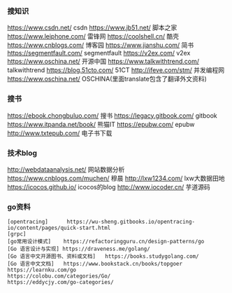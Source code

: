 ### 搜知识
https://www.csdn.net/	        csdn
https://www.jb51.net/	        脚本之家
https://www.leiphone.com/	    雷锋网
https://coolshell.cn/	        酷壳
https://www.cnblogs.com/	    博客园
https://www.jianshu.com/	    简书
https://segmentfault.com/	    segmentfault
https://v2ex.com/		        v2ex
https://www.oschina.net/	    开源中国
https://www.talkwithtrend.com/  talkwithtrend
https://blog.51cto.com/	        51CT
http://ifeve.com/stm/           并发编程网
https://www.oschina.net/        OSCHINA(里面translate包含了翻译外文资料)

### 搜书
https://ebook.chongbuluo.com/   搜书
https://legacy.gitbook.com/     gitbook
https://www.itpanda.net/book/   熊猫IT
https://epubw.com/              epubw
http://www.txtepub.com/         电子书下载  


### 技术blog
http://webdataanalysis.net/     网站数据分析
https://www.cnblogs.com/muchen/ 穆晨
http://lxw1234.com/             lxw大数据田地
https://icocos.github.io/       icocos的blog
http://www.iocoder.cn/          芋道源码


### go资料
```
[opentracing]      https://wu-sheng.gitbooks.io/opentracing-io/content/pages/quick-start.html
[grpc]	
[go常用设计模式]    https://refactoringguru.cn/design-patterns/go
[Go 语言设计与实现] https://draveness.me/golang/           
[Go 语言中文开源图书、资料或文档]   https://books.studygolang.com/
[Go 语言中文文档]   https://www.bookstack.cn/books/topgoer
https://learnku.com/go
https://colobu.com/categories/Go/
https://eddycjy.com/go-categories/
```
